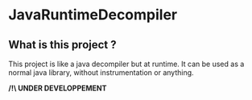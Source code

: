 # JavaRuntimeDecompiler

## What is this project ?

This project is like a java decompiler but at runtime. It can be used as a normal java library, without instrumentation or anything.

**/!\ UNDER DEVELOPPEMENT**
